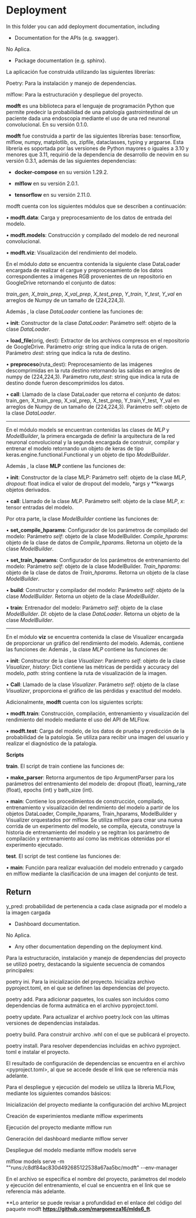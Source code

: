 # Deployment

In this folder you can add deployment documentation, including

* Documentation for the APIs (e.g. swagger).

No Aplica.

* Package documentation (e.g. sphinx).

La aplicación fue construida utilizando las siguientes librerías:

Poetry: Para la instalación y manejo de dependencias.

mlflow: Para la estructuración y despliegue del proyecto.


**modft** es una biblioteca para el lenguaje de programación Python que permite predecir la probabilidad de una patología gastrointestinal de un paciente dada una endoscopia mediante el uso de una red neuronal convolucional. En su versión 0.1.0.

**modft** fue construida a partir de las siguientes librerías base: tensorflow, mlflow, numpy, matplotlib, os, zipfile, dataclasses, typing y argparse.  Esta librería es soportada por las versiones de Python mayores o iguales a 3.10 y menores que 3.11, requirió de la dependencia de desarrollo de neovim en su versión 0.3.1, además de las siguientes dependencias: 

*   **docker-compose** en su versión 1.29.2.

*   **mlflow** en su versión 2.0.1.

*   **tensorflow** en su versión 2.11.0.

modft cuenta con los siguientes módulos que se describen a continuación:

•	**modft.data**: Carga y preprocesamiento de los datos de entrada del modelo.

•	**modft.models**: Construcción y compilado del modelo de red neuronal convolucional. 

•	**modft.viz**: Visualización del rendimiento del modelo.

En el módulo *data* se encuentra contenida la siguiente clase DataLoader encargada de realizar el cargue y preprocesamiento de los datos correspondientes a imágenes RGB provenientes de un repositorio en GoogleDrive retornando el conjunto de datos:

*train_gen*, *X_train_prep*, *X_val_prep*, *X_test_prep*, *Y_train*, *Y_test*, *Y_val* en arreglos de Numpy de un tamaño de (224,224,3). 

Además , la clase *DataLoader* contiene las funciones de:

•	**init**: Constructor de la clase *DataLoader*: Parámetro self: objeto de la clase *DataLoader*.

•	**load_file**(orig, dest): Extractor de los archivos compresos en el repositorio de GoogleDrive. Parámetro *orig*: string que indica la ruta de origen. Parámetro *dest*: string que indica la ruta de destino.

•	**preproceso**(ruta_dest): Preprocesamiento de las imágenes descomprimidas en la ruta destino retornando las salidas en arreglos de numpy de (224,224,3). Parámetro *ruta_dest*: string que indica la ruta de destino donde fueron descomprimidos los datos.

•	**call**: Llamado de la clase DataLoader que retorna el conjunto de datos: train_gen, X_train_prep, X_val_prep, X_test_prep, Y_train,Y_test, Y_val en arreglos de Numpy de un tamaño de (224,224,3). Parámetro self: objeto de la clase *DataLoader*.

----------------------------------------------------------------------------------------------------------------------------------------------------------------------

En el módulo models se encuentran contenidas las clases de *MLP* y *ModelBuilder*, la primera encargada de definir la arquitectura de la red neuronal convolucional y la segunda encargada de construir, compilar y entrenar el modelo retornando un objeto de keras de tipo keras.engine.functional.Functional y un objeto de tipo *ModelBuilder*. 

Además , la clase **MLP** contiene las funciones de:

•	**init**: Constructor de la clase MLP: Parámetro self: objeto de la clase *MLP*, *dropout*: float indica el valor de dropout del modelo, *args y **kwargs objetos derivados.

•	**call**: Llamado de la clase *MLP*. Parámetro self: objeto de la clase *MLP*, *x*: tensor entradas del modelo.

Por otra parte, la clase *ModelBuilder* contiene las funciones de: 

•	**set_compile_hparams**: Configurador de los parámetros de compilado del modelo: Parámetro *self*: objeto de la clase ModelBuilder. *Compile_hparams*: objeto de la clase de datos de *Compile_hparams*. Retorna un objeto de la clase *ModelBuilder*.

•	**set_train_hparams**: Configurador de los parámetros de entrenamiento del modelo: Parámetro *self*: objeto de la clase ModelBuilder. *Train_hparams*: objeto de la clase de datos de *Train_hparams*. Retorna un objeto de la clase *ModelBuilder*.

•	**build**: Constructor y compilador del modelo: Parámetro *self*: objeto de la clase *ModelBuilder*. Retorna un objeto de la clase *ModelBuilder*.

•	**train**: Entrenador del modelo: Parámetro *self*: objeto de la clase *ModelBuilder*. *Dl*: objeto de la clase *DataLoader*. Retorna un objeto de la clase *ModelBuilder*.


----------------------------------------------------------------------------------------------------------------------------------------------------------------------


En el módulo **viz** se encuentra contenida la clase de Visualizer encargada de proporcionar un gráfico del rendimiento del modelo. Además, contiene las funciones de:
Además , la clase *MLP* contiene las funciones de:

•	**init**: Constructor de la clase *Visualizer*: Parámetro *self*: objeto de la clase *Visualizer*, *history*: Dict contiene las métricas de perdida y accuracy del modelo, *path*: string contiene la ruta de visualización de la imagen.

•	**Call**: Llamado de la clase *Visualizer*. Parámetro *self*: objeto de la clase *Visualizer*, proporciona el gráfico de las pérdidas y exactitud del modelo.

Adicionalmente, **modft** cuenta con los siguientes scripts: 

•	**modft.train**: Construcción, compilación, entrenamiento y visualización del rendimiento del modelo mediante el uso del API de MLFlow.

•	**modft.test**: Carga del modelo, de los datos de prueba y predicción de la probabilidad de la patología. Se utiliza para recibir una imagen del usuario y realizar el diagnóstico de la patalogía.

**Scripts**

**train**. El script de train contiene las funciones de:

•	**make_parser**: Retorna argumentos de tipo ArgumentParser para los parámetros del entrenamiento del modelo de: dropout (float), learning_rate (float), epochs (int) y bath_size (int).

•	**main**: Contiene los procedimientos de construcción, compilado, entrenamiento y visualización del rendimiento del modelo a partir de los objetos DataLoader, Compile_hparams, Train_hparams, ModelBuilder y Visualizer orquestados por mlflow. Se utiliza mlflow para crear una nueva corrida de un experimento del  modelo, se compila, ejecuta, construye la historia de entrenamiento del modelo y se regitran los parámetro de compilación y entrenamiento así como las métricas obtenidas por el experimento ejecutado.



 **test**. El script de test contiene las funciones de:

•	**main**: Función para realizar evaluación del modelo entrenado y cargado en mlflow mediante la clasificación de una imagen del conjunto de test.

   Return
   ------
   y_pred: probabilidad de pertenencia a cada clase asignada por el modelo a la imagen cargada



* Dashboard documentation.

No Aplica.

* Any other documentation depending on the deployment kind.

Para la estructuración, instalación y manejo de dependencias del proyecto se utilizó poetry, destacando la siguiente secuencia de comandos principales:


poetry ini. Para la inicialización del proyecto. Inicializa archivo pyproject.toml, en el que se definen las dependencias del proyecto.

poetry add. Para adicionar paquetes, los cuales son incluidos como dependencias de forma autmática en el archivo pyproject.toml.

poetry update. Para actualizar el archivo poetry.lock con las ultimas versiones de dependencias instaladas.

poetry build. Para construir archivo .whl con el que se publicará el proyecto.

poetry install. Para resolver dependencias incluidas en achivo pyproject. toml e instalar el proyecto.

El resultado de configuración de dependencias se encuentra en el archivo <pyproject.toml>, al que se accede desde el link que se referencia más adelante.


Para el despliegue y ejecución del modelo se utiliza la libreria MLFlow, mediante los siguientes comandos básicos:

Inicialización del proyecto mediante la configuración del archivo MLproject

Creación de experimientos mediante mlflow experiments

Ejecución del proyecto mediante mlflow run

Generación del dashboard mediante mlflow server

Despliegue del modelo mediante mlflow models serve

mlflow models serve -m ""runs:/c8df84ac830d492685122538a67aa5bc/modft" --env-manager 

En el archivo  <MLproject> se especifica el nombre del proyecto, parámetros del modelo y ejecución del entrenamiento, el cual se encuentra en el link que se referencia más adelante.

**Lo anterior se puede revisar a profundidad en el enlace del código del paquete modft **https://github.com/margomeza16/mlds6_ft**. 


